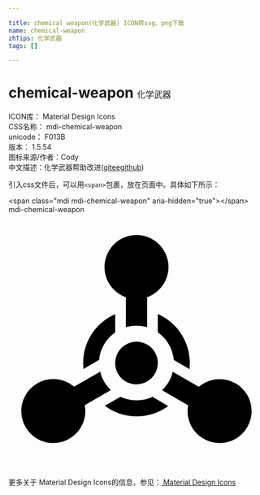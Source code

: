 ```yaml
---

title: chemical weapon(化学武器) ICON转svg、png下载
name: chemical-weapon
zhTips: 化学武器
tags: []

---
```


# chemical-weapon  <small style="font-size: 60%;font-weight: 100">化学武器</small>


<div class="detail-page">
<p>
<span>
ICON库：
<span class="badge-secondary badge">Material Design Icons</span> 
</span>
<br/>
<span>
CSS名称：
<span class="badge-secondary badge">mdi-chemical-weapon</span> 
</span>
<br/>
<span>
unicode：
<span class="badge-secondary badge">F013B</span> 
<copy-btn content='F013B' btn-title=""></copy-btn>
<copy-btn :content='String.fromCodePoint(parseInt("F013B", 16))' btn-title="复制U"></copy-btn>
</span>
<br/>
<span>
版本：
<span class="badge-secondary badge">1.5.54</span> 
</span>
<br/>
<span>图标来源/作者：<span class="badge-light badge">Cody</span></span> 
<br/>
<span class="zh-detail">中文描述：<span class="badge-primary badge">化学武器</span><span class="help-link"><span>帮助改进</span>(<a href="https://gitee.com/liuwave/icon-helper/edit/master/json/material/chemical-weapon.json" target="_blank" rel="noopener noreferrer">gitee</a><a href="https://github.com/liuwave/icon-helper/edit/master/json/material/chemical-weapon.json" target="_blank" rel="noopener noreferrer">github</a></span>)</span><br/>
</p>
</div>
<div class="alert alert-dark">
  <i class="mdi mdi-chemical-weapon mdi-48px"></i>
  <i class="mdi mdi-chemical-weapon mdi-36px"></i>
  <i class="mdi mdi-chemical-weapon mdi-24px"></i>
  <i class="mdi mdi-chemical-weapon mdi-18px"></i>
</div>
<div>
  <p>引入css文件后，可以用<code>&lt;span&gt;</code>包裹，放在页面中。具体如下所示：    
  </p>
  <div class="alert alert-primary" style="font-size: 14px">
    &lt;span class="mdi mdi-chemical-weapon" aria-hidden="true"&gt;&lt;/span&gt;
    <copy-btn content='<span class="mdi mdi-chemical-weapon" aria-hidden="true"></span>'></copy-btn>
  </div>
  <div class="alert alert-secondary">
    <i class="mdi mdi-chemical-weapon"
    style="font-size: 24px"
    aria-hidden="true"></i> mdi-chemical-weapon
    <copy-btn content="mdi-chemical-weapon" btn-title="复制图标名称"></copy-btn>
  </div>
</div>
<div id="svg" class="svg-wrap">
<svg xmlns="http://www.w3.org/2000/svg" viewBox="0 0 24 24"><path d="M11,7.83C9.83,7.42 9,6.3 9,5A3,3 0 0,1 12,2A3,3 0 0,1 15,5C15,6.31 14.16,7.42 13,7.83V10.64C12.68,10.55 12.35,10.5 12,10.5C11.65,10.5 11.32,10.55 11,10.64V7.83M18.3,21.1C17.16,20.45 16.62,19.18 16.84,17.96L14.4,16.55C14.88,16.09 15.24,15.5 15.4,14.82L17.84,16.23C18.78,15.42 20.16,15.26 21.29,15.91C22.73,16.74 23.22,18.57 22.39,20C21.56,21.44 19.73,21.93 18.3,21.1M2.7,15.9C3.83,15.25 5.21,15.42 6.15,16.22L8.6,14.81C8.76,15.5 9.11,16.08 9.6,16.54L7.15,17.95C7.38,19.17 6.83,20.45 5.7,21.1C4.26,21.93 2.43,21.44 1.6,20C0.77,18.57 1.26,16.73 2.7,15.9M14,14A2,2 0 0,1 12,16C10.89,16 10,15.1 10,14A2,2 0 0,1 12,12C13.11,12 14,12.9 14,14M17,14L16.97,14.57L15.5,13.71C15.4,12.64 14.83,11.71 14,11.12V9.41C15.77,10.19 17,11.95 17,14M14.97,18.03C14.14,18.64 13.11,19 12,19C10.89,19 9.86,18.64 9.03,18L10.5,17.17C10.96,17.38 11.47,17.5 12,17.5C12.53,17.5 13.03,17.38 13.5,17.17L14.97,18.03M7.03,14.56L7,14C7,11.95 8.23,10.19 10,9.42V11.13C9.17,11.71 8.6,12.64 8.5,13.7L7.03,14.56Z" /></svg>
</div>
<detail full-name='mdi-chemical-weapon'></detail>
    
<div><p>更多关于 Material Design Icons的信息，参见：<a target="_blank" href="https://iconhelper.cn/material.html"> Material Design Icons</a>
</p></div>
